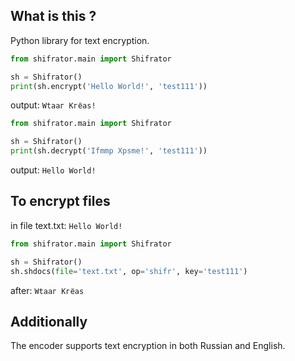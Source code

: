 ## What is this ? ##

Python library for text encryption.

```python
from shifrator.main import Shifrator 

sh = Shifrator()
print(sh.encrypt('Hello World!', 'test111'))
```

output: `Wtааг Кгёаs!`

```python
from shifrator.main import Shifrator 

sh = Shifrator()
print(sh.decrypt('Ifmmp Xpsme!', 'test111'))
```

output: `Hello World!`

## To encrypt files ##

in file text.txt:
`Hello World!`

```python
from shifrator.main import Shifrator

sh = Shifrator()
sh.shdocs(file='text.txt', op='shifr', key='test111')
```

after: 
`Wtааг Кгёаs` 

## Additionally ##

The encoder supports text encryption in both Russian and English.

